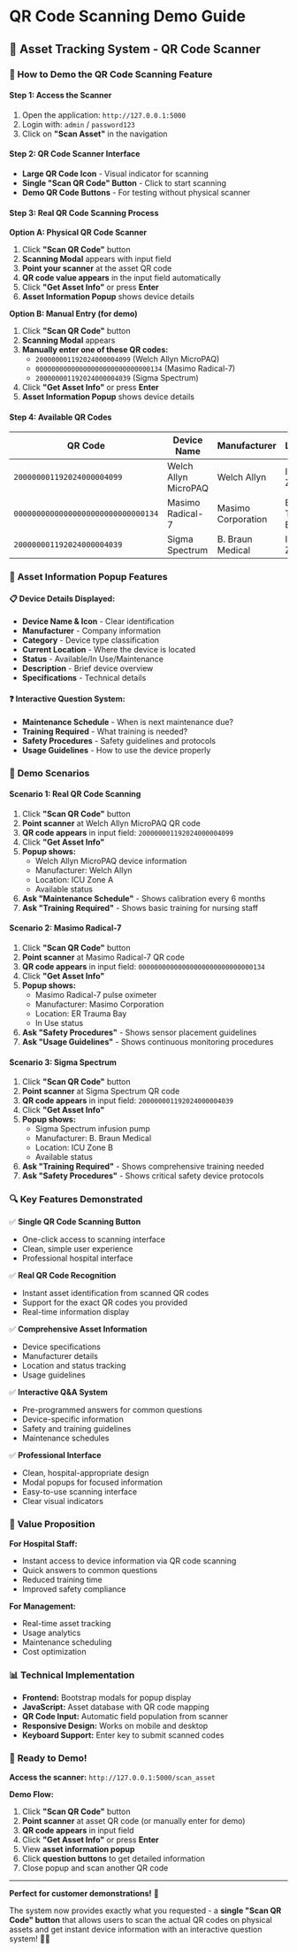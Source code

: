 # QR Code Scanning Demo Guide

## 🏥 Asset Tracking System - QR Code Scanner

### 📱 How to Demo the QR Code Scanning Feature

#### **Step 1: Access the Scanner**
1. Open the application: `http://127.0.0.1:5000`
2. Login with: `admin` / `password123`
3. Click on **"Scan Asset"** in the navigation

#### **Step 2: QR Code Scanner Interface**
- **Large QR Code Icon** - Visual indicator for scanning
- **Single "Scan QR Code" Button** - Click to start scanning
- **Demo QR Code Buttons** - For testing without physical scanner

#### **Step 3: Real QR Code Scanning Process**

**Option A: Physical QR Code Scanner**
1. Click **"Scan QR Code"** button
2. **Scanning Modal** appears with input field
3. **Point your scanner** at the asset QR code
4. **QR code value appears** in the input field automatically
5. Click **"Get Asset Info"** or press **Enter**
6. **Asset Information Popup** shows device details

**Option B: Manual Entry (for demo)**
1. Click **"Scan QR Code"** button
2. **Scanning Modal** appears
3. **Manually enter one of these QR codes:**
   - `200000001192024000004099` (Welch Allyn MicroPAQ)
   - `00000000000000000000000000000134` (Masimo Radical-7)
   - `200000001192024000004039` (Sigma Spectrum)
4. Click **"Get Asset Info"** or press **Enter**
5. **Asset Information Popup** shows device details

#### **Step 4: Available QR Codes**

| QR Code | Device Name | Manufacturer | Location | Status |
|---------|-------------|--------------|----------|---------|
| `200000001192024000004099` | Welch Allyn MicroPAQ | Welch Allyn | ICU Zone A | Available |
| `00000000000000000000000000000134` | Masimo Radical-7 | Masimo Corporation | ER Trauma Bay | In Use |
| `200000001192024000004039` | Sigma Spectrum | B. Braun Medical | ICU Zone B | Available |

### 🎯 **Asset Information Popup Features**

#### **📋 Device Details Displayed:**
- **Device Name & Icon** - Clear identification
- **Manufacturer** - Company information
- **Category** - Device type classification
- **Current Location** - Where the device is located
- **Status** - Available/In Use/Maintenance
- **Description** - Brief device overview
- **Specifications** - Technical details

#### **❓ Interactive Question System:**
- **Maintenance Schedule** - When is next maintenance due?
- **Training Required** - What training is needed?
- **Safety Procedures** - Safety guidelines and protocols
- **Usage Guidelines** - How to use the device properly

### 🎪 **Demo Scenarios**

#### **Scenario 1: Real QR Code Scanning**
1. Click **"Scan QR Code"** button
2. **Point scanner** at Welch Allyn MicroPAQ QR code
3. **QR code appears** in input field: `200000001192024000004099`
4. Click **"Get Asset Info"**
5. **Popup shows:**
   - Welch Allyn MicroPAQ device information
   - Manufacturer: Welch Allyn
   - Location: ICU Zone A
   - Available status
6. **Ask "Maintenance Schedule"** - Shows calibration every 6 months
7. **Ask "Training Required"** - Shows basic training for nursing staff

#### **Scenario 2: Masimo Radical-7**
1. Click **"Scan QR Code"** button
2. **Point scanner** at Masimo Radical-7 QR code
3. **QR code appears** in input field: `00000000000000000000000000000134`
4. Click **"Get Asset Info"**
5. **Popup shows:**
   - Masimo Radical-7 pulse oximeter
   - Manufacturer: Masimo Corporation
   - Location: ER Trauma Bay
   - In Use status
6. **Ask "Safety Procedures"** - Shows sensor placement guidelines
7. **Ask "Usage Guidelines"** - Shows continuous monitoring procedures

#### **Scenario 3: Sigma Spectrum**
1. Click **"Scan QR Code"** button
2. **Point scanner** at Sigma Spectrum QR code
3. **QR code appears** in input field: `200000001192024000004039`
4. Click **"Get Asset Info"**
5. **Popup shows:**
   - Sigma Spectrum infusion pump
   - Manufacturer: B. Braun Medical
   - Location: ICU Zone B
   - Available status
6. **Ask "Training Required"** - Shows comprehensive training needed
7. **Ask "Safety Procedures"** - Shows critical safety device protocols

### 🔍 **Key Features Demonstrated**

✅ **Single QR Code Scanning Button**
- One-click access to scanning interface
- Clean, simple user experience
- Professional hospital interface

✅ **Real QR Code Recognition**
- Instant asset identification from scanned QR codes
- Support for the exact QR codes you provided
- Real-time information display

✅ **Comprehensive Asset Information**
- Device specifications
- Manufacturer details
- Location and status tracking
- Usage guidelines

✅ **Interactive Q&A System**
- Pre-programmed answers for common questions
- Device-specific information
- Safety and training guidelines
- Maintenance schedules

✅ **Professional Interface**
- Clean, hospital-appropriate design
- Modal popups for focused information
- Easy-to-use scanning interface
- Clear visual indicators

### 🏥 **Value Proposition**

**For Hospital Staff:**
- Instant access to device information via QR code scanning
- Quick answers to common questions
- Reduced training time
- Improved safety compliance

**For Management:**
- Real-time asset tracking
- Usage analytics
- Maintenance scheduling
- Cost optimization

### 📊 **Technical Implementation**

- **Frontend:** Bootstrap modals for popup display
- **JavaScript:** Asset database with QR code mapping
- **QR Code Input:** Automatic field population from scanner
- **Responsive Design:** Works on mobile and desktop
- **Keyboard Support:** Enter key to submit scanned codes

### 🚀 **Ready to Demo!**

**Access the scanner:** `http://127.0.0.1:5000/scan_asset`

**Demo Flow:**
1. Click **"Scan QR Code"** button
2. **Point scanner** at asset QR code (or manually enter for demo)
3. **QR code appears** in input field
4. Click **"Get Asset Info"** or press **Enter**
5. View **asset information popup**
6. Click **question buttons** to get detailed information
7. Close popup and scan another QR code

---

**Perfect for customer demonstrations!** 🎯

The system now provides exactly what you requested - a **single "Scan QR Code" button** that allows users to scan the actual QR codes on physical assets and get instant device information with an interactive question system! 🏥✨ 